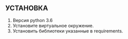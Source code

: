УСТАНОВКА
------------
1) Версия python 3.6
2) Установите виртуальное окружение.
3) Установить библиотеки указанные в requirements.
